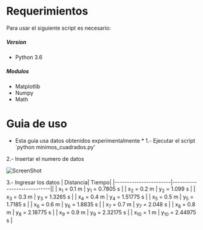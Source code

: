 # Requerimientos
Para usar el siguiente script es necesario:
##### Version
- Python 3.6
##### Modulos
- Matplotlib
- Numpy
- Math

# Guia de uso
* Esta guia usa datos obtenidos experimentalmente *
1.- Ejecutar el script
`python minimos_cuadrados.py'

2.- Insertar el numero de datos

![ScreenShot](https://raw.github.com/index-0/Regresion/master/Images/1.png)

3.- Ingresar los datos
| Distancia| Tiempo|
|-----------------------|----------------------------||
| x<sub>1</sub> = 0.1 m | y<sub>1</sub> = 0.7805 s   |
| x<sub>2</sub> = 0.2 m | y<sub>2</sub> = 1.099 s    |
| x<sub>3</sub> = 0.3 m | y<sub>3</sub> = 1.3265 s   |
| x<sub>4</sub> = 0.4 m | y<sub>4</sub> = 1.51775 s  |
| x<sub>5</sub> = 0.5 m | y<sub>5</sub> = 1.7185 s   |
| x<sub>6</sub> = 0.6 m | y<sub>6</sub> = 1.8835 s   |
| x<sub>7</sub> = 0.7 m | y<sub>7</sub> = 2.048 s    |
| x<sub>8</sub> = 0.8 m | y<sub>8</sub> = 2.18775 s  |
| x<sub>9</sub> = 0.9 m | y<sub>9</sub> = 2.32175 s  |
| x<sub>10</sub> = 1 m  | y<sub>10</sub> = 2.44975 s |
